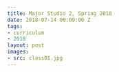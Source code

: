 ```yaml
---
title: Major Studio 2, Spring 2018
date: 2018-07-14 00:00:00 Z
tags:
- curriculum
- 2018
layout: post
images:
- src: class01.jpg
---
```


